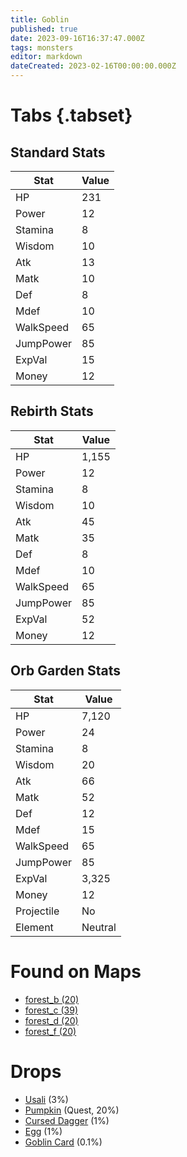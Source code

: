```yaml
---
title: Goblin
published: true
date: 2023-09-16T16:37:47.000Z
tags: monsters
editor: markdown
dateCreated: 2023-02-16T00:00:00.000Z
---
```


# Tabs {.tabset}

## Standard Stats

|Stat|Value|
|-|-|
|HP|231|
|Power|12|
|Stamina|8|
|Wisdom|10|
|Atk|13|
|Matk|10|
|Def|8|
|Mdef|10|
|WalkSpeed|65|
|JumpPower|85|
|ExpVal|15|
|Money|12|
## Rebirth Stats

|Stat|Value|
|-|-|
|HP|1,155|
|Power|12|
|Stamina|8|
|Wisdom|10|
|Atk|45|
|Matk|35|
|Def|8|
|Mdef|10|
|WalkSpeed|65|
|JumpPower|85|
|ExpVal|52|
|Money|12|
## Orb Garden Stats

|Stat|Value|
|-|-|
|HP|7,120|
|Power|24|
|Stamina|8|
|Wisdom|20|
|Atk|66|
|Matk|52|
|Def|12|
|Mdef|15|
|WalkSpeed|65|
|JumpPower|85|
|ExpVal|3,325|
|Money|12|
|Projectile|No|
|Element|Neutral|

# Found on Maps
 * [forest_b (20)](/maps/forest_b)
 * [forest_c (39)](/maps/forest_c)
 * [forest_d (20)](/maps/forest_d)
 * [forest_f (20)](/maps/forest_f)

# Drops
 * [Usali](/items/usali) (3%)
 * [Pumpkin](/items/pumpkin) (Quest, 20%)
 * [Cursed Dagger](/items/cursed-dagger) (1%)
 * [Egg](/items/egg) (1%)
 * [Goblin Card](/items/goblin-card) (0.1%)
